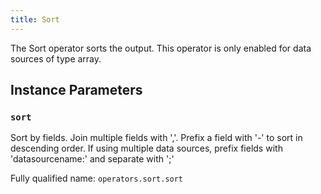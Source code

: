 ```yaml
---
title: Sort
---
```


The Sort operator sorts the output. This operator is only enabled for data
sources of type array.

## Instance Parameters

### `sort`

Sort by fields. Join multiple fields with ','. Prefix a field with '-' to sort
in descending order. If using multiple data sources, prefix fields with
'datasourcename:' and separate with ';'

Fully qualified name: `operators.sort.sort`

